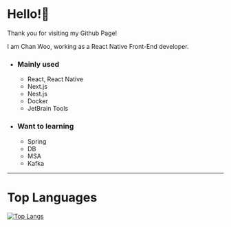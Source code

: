 # Hello!👋
Thank you for visiting my Github Page!

I am Chan Woo, working as a React Native Front-End developer.

* ### Mainly used
  * React, React Native
  * Next.js
  * Nest.js
  * Docker
  * JetBrain Tools
* ### Want to learning
  * Spring
  * DB
  * MSA
  * Kafka
* * *
# Top Languages
[![Top Langs](https://github-readme-stats.vercel.app/api/top-langs/?username=effx13&exclude_repo=Algorithm&layout=compact&bg_color=30,e96443,904e95&title_color=fff&text_color=fff)](https://github.com/anuraghazra/github-readme-stats)

